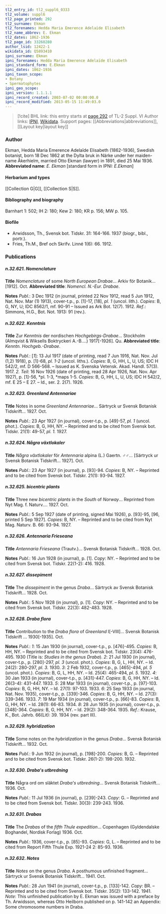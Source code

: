 ```yaml
---
tl2_entry_id: tl2_suppl6_0333
tl2_volume: suppl6
tl2_page_printed: 292
tl2_surname: Ekman
tl2_forenames: Hedda Maria Emerence Adelaïde Elisabeth
tl2_name_abbrev: E. Ekman
tl2_dates: 1862-1936
tl2_page_id: 33260280
author_lsid: 12422-1
wikidata_id: Q5893410
ipni_surname: Ekman
ipni_forenames: Hedda Maria Emerence Adelaïde Elisabeth
ipni_standard_form: E.Ekman
ipni_dates: 1862-1936
ipni_taxon_scope: 
- Botany
- Spermatophytes
ipni_geo_scope: 
ipni_version: 1.1.1.1
ipni_record_created: 2003-07-02 00:00:00.0
ipni_record_modified: 2013-05-15 11:49:03.0
---
```


> [!cite] BHL link: this entry starts at [page 292](https://www.biodiversitylibrary.org/page/33260280) of TL-2 Suppl. VI
> Author links: [IPNI](https://www.ipni.org/a/12422-1), [Wikidata](https://www.wikidata.org/wiki/Q5893410). Support pages: [[Abbreviations|abbreviations]], [[Layout key|layout key]]

### Author

Ekman, Hedda Maria Emerence Adelaïde Elisabeth (1862-1936), Swedish botanist, born 18 Dec 1862 at the Dylta bruk in Närke under her maiden-name Åkerhielm, married Otto Ekman (lawyer) in 1891, died 25 Mai 1936. 
**Abbreviated name**: *E. Ekman* \[standard form in IPNI: *E.Ekman*\]

#### Herbarium and types

[[Collection G|G]], [[Collection S|S]].

#### Bibliography and biography

Barnhart 1: 502; IH 2: 180; Kew 2: 180; KR p. 156; MW p. 105.

#### Biofile

- Arwidsson, Th., Svensk bot. Tidskr. 31: 164-166. 1937 (biogr., bibl., portr.).
- Fries, Th.M., Bref och Skrifv. Linné 1(6): 66. 1912.

### Publications

##### n.32.621. Nomenclature

**Title**
*Nomenclature* of some *North European Drabae*... Arkiv för Botanik... \[1912\]. Oct.
**Abbreviated title**: *Nomencl. N.-Eur. Drabae*.

**Notes**
*Publ*.: 3 Dec 1912 (in journal, printed 22 Nov 1912, read 5 Jun 1912, Nat. Nov. Mar (1) 1913), cover-t.p., p. \[1\]-17, \[18\], *pl. 1* (uncol. lith.). *Copies*: B, G, NY, U; IDC 8562/1, mf. 90-91 – Issued as Ark Bot. 12(7). 1912.
*Ref*.: Simmons, H.G., Bot. Not. 1913: 91 (rev.).

##### n.32.622. Kenntnis

**Title**
Zur *Kenntnis* der nordischen *Hochgebirgs-Drabae*... Stockholm (Almqvist & Wiksells Boktryckeri A.-B....) 1917\[-1926\]. Qu.
**Abbreviated title**: *Kenntn. Hochgeb.-Drabae*.

**Notes**
*Publ*.: \[*1*\]: 13 Jul 1917 (date of printing, read 7 Jun 1916, Nat. Nov. Jul (1,2) 1918), p. \[1\]-68, *pl. 1-2* (uncol. liths.). *Copies*: B, G, HH, L, U, US; IDC H 542/2, mf. D 566-568. – Issued as K. Svenska Vetensk. Akad. Handl. 57(3). 1917.
*2. Teil*: 16 Nov 1926 (date of printing, read 28 Apr 1926, Nat. Nov. Apr 1927), p. \[1\]-56, *pl. 1-3, *maps 1-5. *Copies*: B, G, HH, L, U, US; IDC H 542/2, mf. E 25 – E 27. – Id., ser. 2. 2(7). 1926.

##### n.32.623. Greenland Antennariae

**Title**
Notes in some *Greenland Antennariae*... Särtryck ur Svensk Botanisk Tidskrift... 1927. Oct.

**Notes**
*Publ*.: 23 Apr 1927 (in journal), cover-t.p., p. \[49\]-57, *pl. 1* (uncol. phot.). *Copies*: B, G, HH, NY. – Reprinted and to be cited from Svensk bot. Tidskr. 21(1): 49-57, *pl. 1.* 1927.

##### n.32.624. Några växtlokaler

**Title**
*Några växtlokaler* för *Antennaria* alpina (L.) Gaertn. ♂♂... \[Särtryck ur Svensk Botanisk Tidskrift... 1927\]. Oct.

**Notes**
*Publ*.: 23 Apr 1927 (in journal), p. \[93\]-94. *Copies*: B, NY. – Reprinted and to be cited from Svensk bot. Tidskr. 21(1): 93-94. 1927.

##### n.32.625. bicentric plants

**Title**
Three new *bicentric plants* in the *South* of *Norway*... Reprinted from Nyt Mag. f. Naturv.... 1927. Oct.

**Notes**
*Publ*.: 5 Sep 1927 (date of printing, signed Mai 1926), p. \[93\]-95, \[96, printed 5 Sep 1927\].
*Copies*: B, NY. – Reprinted and to be cited from Nyt Mag. Naturv. B. 66: 93-94. 1927.

##### n.32.626. Antennaria Frieseana

**Title**
*Antennaria Frieseana* (Trautv.)... Svensk Botanisk Tidskrift... 1928. Oct.

**Notes**
*Publ*.: 16 Jun 1928 (in journal), p. \[1\]. *Copy*: NY. – Reprinted and to be cited from Svensk bot. Tidskr. 22(1-2): 416. 1928.

##### n.32.627. dissepiment

**Title**
The *dissepiment* in the genus *Draba*... Särtryck av Svensk Botanisk Tidskrift... 1928. Oct.

**Notes**
*Publ*.: 5 Nov 1928 (in journal), p. \[1\]. *Copy*: NY. – Reprinted and to be cited from Svensk bot. Tidskr. 22(3): 482-483. 1928.

##### n.32.628. Draba flora

**Title**
Contribution to the *Draba flora* of *Greenland* I\[-VIII\]... Svensk Botanisk Tidskrift ... 1930\[-1935\]. Oct.

**Notes**
*Publ*.: *1*: 15 Jan 1930 (in journal), cover-t.p., p. \[476\]-495. *Copies*: B, HH, NY. – Reprinted and to be cited from Svensk bot. Tidskr. 23(4): 476-495. 1930 (Title is: *Studies in the genus Draba*).
*2*: 21 Jul 1930 (in journal), cover-t.p., p. \[280\]-297, *pl. 3* (uncol. phot.). *Copies*: B, G, L, HH, NY. – Id. 24(2): 280-297, *pl. 3.* 1930.
*3*: 2 Feb 1932, cover-t.p., p. \[465\]-494, *pl. 5* (uncol. phot.). *Copies*: B, G, L, HH, NY. – Id. 25(4): 465-494, *pl. 5.* 1932.
*4*: 30 Jan 1933 (in journal), cover-t.p., p. \[431\]-447. *Copies*: B, G, HH, NY. – Id. 26(3-4): 431-447. 1933.
*5*: 28 Mar 1933 (in journal), cover-t.p., p. \[97\]-103. *Copies*: B, G, HH, NY. – Id. 27(1): 97-103. 1933.
*6*: 25 Sep 1933 (in journal, Nat. Nov. 1935), cover-t.p., p. \[339\]-346. *Copies*: B, G, HH, NY. – Id. 27(3): 339-346. 1933.
*7*: 19 Mar 1934 (in journal), cover-t.p., p. \[66\]-83. *Copies*: B, G, HH, NY. – Id. 28(1): 66-83. 1934.
*8*: 28 Jun 1935 (in journal), cover-t.p., p. \[348\]-364. *Copies*: B, G, HH, NY. – Id. 29(2): 348-364. 1935.
*Ref*.: Krause, K., Bot. Jahrb. 66(Lit): 39. 1934 (rev. part III).

##### n.32.629. hybridization

**Title**
Some notes on the *hybridization* in the genus *Draba*... Svensk Botanisk Tidskrift... 1932. Oct.

**Notes**
*Publ*.: 9 Jun 1932 (in journal), p. \[198\]-200. *Copies*: B, G. – Reprinted and to be cited from Svensk bot. Tidskr. 26(1-2): 198-200. 1932.

##### n.32.630. Draba's utbredning

**Title**
Några ord om släktet *Draba's utbredning*... Svensk Botanisk Tidskrift... 1936. Oct.

**Notes**
*Publ*.: 11 Jul 1936 (in journal), p. \[239\]-243. *Copy*: G. – Reprinted and to be cited from Svensk bot. Tidskr. 30(3): 239-243. 1936.

##### n.32.631. Drabas

**Title**
The *Drabas* of the *fifth Thule expedition*... Copenhagen (Gyldendalske Boghandel, Nordisk Forlag) 1936. Oct.

**Notes**
*Publ*.: 1936, cover-t.p., p. \[85\]-93. *Copies*: G, L. – Reprinted and to be cited from Report Fifth Thule Exp. 1921-24 2: 85-93. 1936.

##### n.32.632. Notes

**Title**
*Notes* on the genus *Draba*. A posthumous unfinished fragment... Särtryck ur Svensk Botanisk Tidskrift... 1941. Oct.

**Notes**
*Publ*.: 28 Jun 1941 (in journal), cover-t.p., p. \[133\]-142. *Copy*: BR. – Reprinted and to be cited from Svensk bot. Tidskr. 35(2): 133-142. 1941.
*Note*: This unfinished publication by E. Ekman was issued with a preface by Th. Arwidsson, whereas Otto Heilborn published on p. 141-142 an Appendix: Some chromosome numbers in Draba.

